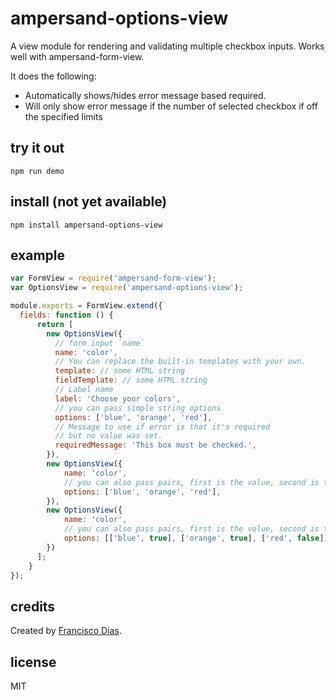 # ampersand-options-view

A view module for rendering and validating multiple checkbox inputs. Works well with ampersand-form-view.

It does the following:

- Automatically shows/hides error message based required.
- Will only show error message if the number of selected checkbox if off the specified limits

## try it out
```
npm run demo 
```


## install (not yet available)

```
npm install ampersand-options-view 
```

## example

```javascript
var FormView = require('ampersand-form-view');
var OptionsView = require('ampersand-options-view');

module.exports = FormView.extend({
  fields: function () {
      return [
        new OptionsView({
          // form input `name`
          name: 'color',
          // You can replace the built-in templates with your own.
          template: // some HTML string
          fieldTemplate: // some HTML string
          // Label name
          label: 'Choose your colors',
          // you can pass simple string options
          options: ['blue', 'orange', 'red'],
          // Message to use if error is that it's required
          // but no value was set.
          requiredMessage: 'This box must be checked.',
        }),
        new OptionsView({
            name: 'color',
            // you can also pass pairs, first is the value, second is the value
            options: ['blue', 'orange', 'red'],
        }),
        new OptionsView({
            name: 'color',
            // you can also pass pairs, first is the value, second is the value
            options: [['blue', true], ['orange', true], ['red', false]],
        })
      ];
    }
});
```

## credits

Created by [Francisco Dias](http://twitter.com/xicombd).

## license

MIT

